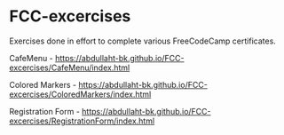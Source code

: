 # FCC-excercises
Exercises done in effort to complete various FreeCodeCamp certificates.

CafeMenu - https://abdullaht-bk.github.io/FCC-excercises/CafeMenu/index.html

Colored Markers - https://abdullaht-bk.github.io/FCC-excercises/ColoredMarkers/index.html

Registration Form - https://abdullaht-bk.github.io/FCC-excercises/RegistrationForm/index.html
